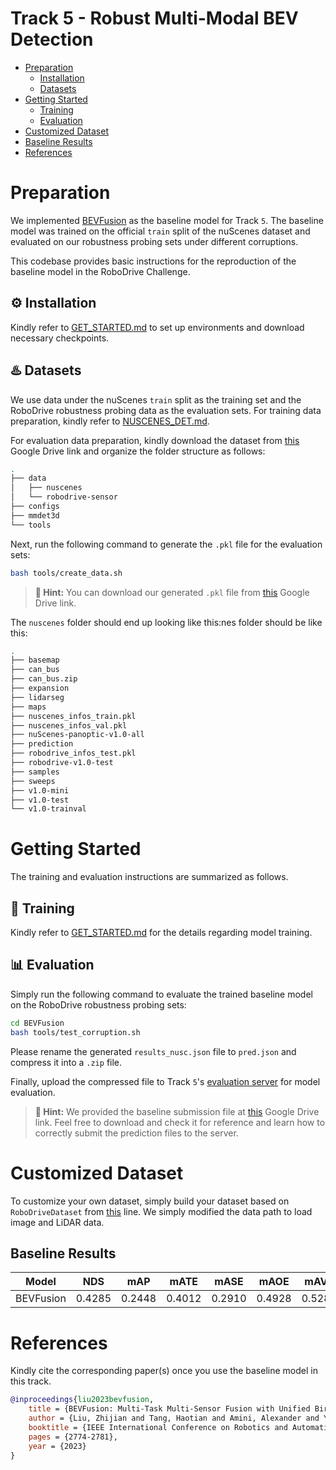 # Track 5 - Robust Multi-Modal BEV Detection

- [Preparation](#preparation)
  - [Installation](#gear-installation)
  - [Datasets](#hotsprings-datasets)
- [Getting Started](#getting-started)
  - [Training](#rocket-training)
  - [Evaluation](#bar_chart-evaluation)
- [Customized Dataset](#customized-dataset)
- [Baseline Results](#baseline-results)
- [References](#references)


# Preparation

We implemented [BEVFusion](https://ieeexplore.ieee.org/abstract/document/10160968) as the baseline model for Track `5`. The baseline model was trained on the official `train` split of the nuScenes dataset and evaluated on our robustness probing sets under different corruptions.

This codebase provides basic instructions for the reproduction of the baseline model in the RoboDrive Challenge.


## :gear: Installation

Kindly refer to [GET_STARTED.md](BEVFusion/README.md) to set up environments and download necessary checkpoints. 

## :hotsprings: Datasets

We use data under the nuScenes `train` split as the training set and the RoboDrive robustness probing data as the evaluation sets. For training data preparation, kindly refer to [NUSCENES_DET.md](https://github.com/open-mmlab/mmdetection3d/blob/master/docs/en/datasets/nuscenes_det.md). 

For evaluation data preparation, kindly download the dataset from [this](https://drive.google.com/file/d/1Hw59VToELsB_bJ9qTGuyn9zdDzaZSnT4/view?usp=sharing) Google Drive link and organize the folder structure as follows:

```bash
.
├── data
│   ├── nuscenes
│   └── robodrive-sensor
├── configs
├── mmdet3d
└── tools
```

Next, run the following command to generate the `.pkl` file for the evaluation sets:

```bash
bash tools/create_data.sh
```

> **:blue_car: Hint:** You can download our generated `.pkl` file from [this](https://drive.google.com/drive/folders/1IAGH-io2wR3YjhNTMPc5Vp7kIRwa5Vdw?usp=sharing) Google Drive link.


The `nuscenes` folder should end up looking like this:nes folder should be like this:

```bash
.
├── basemap
├── can_bus
├── can_bus.zip
├── expansion
├── lidarseg
├── maps
├── nuscenes_infos_train.pkl
├── nuscenes_infos_val.pkl
├── nuScenes-panoptic-v1.0-all
├── prediction
├── robodrive_infos_test.pkl
├── robodrive-v1.0-test
├── samples
├── sweeps
├── v1.0-mini
├── v1.0-test
└── v1.0-trainval
```



# Getting Started

The training and evaluation instructions are summarized as follows.

## :rocket: Training

Kindly refer to [GET_STARTED.md](BEVFusion/README.md) for the details regarding model training.

## :bar_chart: Evaluation

Simply run the following command to evaluate the trained baseline model on the RoboDrive robustness probing sets:

```bash
cd BEVFusion
bash tools/test_corruption.sh
```

Please rename the generated `results_nusc.json` file to `pred.json` and compress it into a `.zip` file.


Finally, upload the compressed file to Track `5`'s [evaluation server](https://codalab.lisn.upsaclay.fr/competitions/17137) for model evaluation.

> **:blue_car: Hint:** We provided the baseline submission file at [this](https://drive.google.com/drive/folders/1IAGH-io2wR3YjhNTMPc5Vp7kIRwa5Vdw?usp=drive_link) Google Drive link. Feel free to download and check it for reference and learn how to correctly submit the prediction files to the server.



# Customized Dataset

To customize your own dataset, simply build your dataset based on `RoboDriveDataset` from [this](BEVFusion/mmdet3d/datasets/robodrive_dataset.py#L19) line. We simply modified the data path to load image and LiDAR data.


## Baseline Results

| Model             | NDS    | mAP    | mATE   | mASE   | mAOE   | mAVE   | mAAE   |
| ----------------- | ------ | ------ | ------ | ------ | ------ | ------ | ------ |
| BEVFusion         | 0.4285 | 0.2448 | 0.4012 | 0.2910 | 0.4928 | 0.5289 | 0.2251 |


# References

Kindly cite the corresponding paper(s) once you use the baseline model in this track.
```bibtex
@inproceedings{liu2023bevfusion,
    title = {BEVFusion: Multi-Task Multi-Sensor Fusion with Unified Bird's Eye View Representation},
    author = {Liu, Zhijian and Tang, Haotian and Amini, Alexander and Yang, Xinyu and Mao, Huizi and Rus, Daniela L and Han, Song},
    booktitle = {IEEE International Conference on Robotics and Automation (ICRA)},
    pages = {2774-2781},
    year = {2023}
}
```
